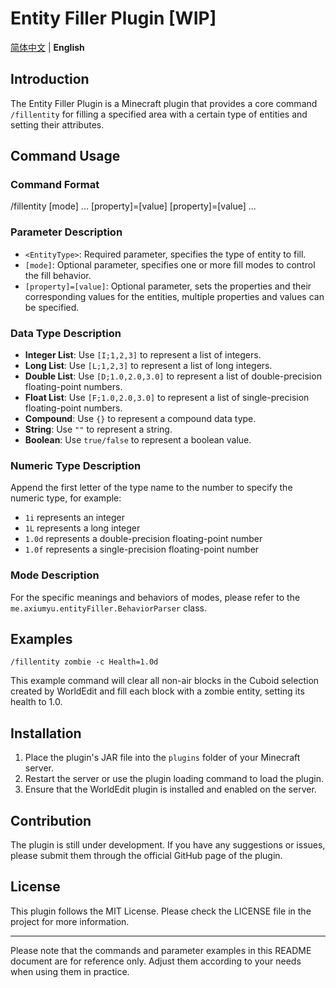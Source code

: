 # Entity Filler Plugin [WIP]

[简体中文](README.md) | **English**

## Introduction

The Entity Filler Plugin is a Minecraft plugin that provides a core command `/fillentity` for filling a specified area with a certain type of entities and setting their attributes.

## Command Usage

### Command Format


/fillentity <EntityType> [mode] ... [property]=[value] [property]=[value] ...


### Parameter Description

- `<EntityType>`: Required parameter, specifies the type of entity to fill.
- `[mode]`: Optional parameter, specifies one or more fill modes to control the fill behavior.
- `[property]=[value]`: Optional parameter, sets the properties and their corresponding values for the entities, multiple properties and values can be specified.

### Data Type Description

- **Integer List**: Use `[I;1,2,3]` to represent a list of integers.
- **Long List**: Use `[L;1,2,3]` to represent a list of long integers.
- **Double List**: Use `[D;1.0,2.0,3.0]` to represent a list of double-precision floating-point numbers.
- **Float List**: Use `[F;1.0,2.0,3.0]` to represent a list of single-precision floating-point numbers.
- **Compound**: Use `{}` to represent a compound data type.
- **String**: Use `""` to represent a string.
- **Boolean**: Use `true/false` to represent a boolean value.

### Numeric Type Description

Append the first letter of the type name to the number to specify the numeric type, for example:
- `1i` represents an integer
- `1L` represents a long integer
- `1.0d` represents a double-precision floating-point number
- `1.0f` represents a single-precision floating-point number

### Mode Description

For the specific meanings and behaviors of modes, please refer to the `me.axiumyu.entityFiller.BehaviorParser` class.

## Examples

```
/fillentity zombie -c Health=1.0d
```

This example command will clear all non-air blocks in the Cuboid selection created by WorldEdit and fill each block with a zombie entity, setting its health to 1.0.

## Installation

1. Place the plugin's JAR file into the `plugins` folder of your Minecraft server.
2. Restart the server or use the plugin loading command to load the plugin.
3. Ensure that the WorldEdit plugin is installed and enabled on the server.

## Contribution

The plugin is still under development. If you have any suggestions or issues, please submit them through the official GitHub page of the plugin.

## License

This plugin follows the MIT License. Please check the LICENSE file in the project for more information.

---

Please note that the commands and parameter examples in this README document are for reference only. Adjust them according to your needs when using them in practice.

```
